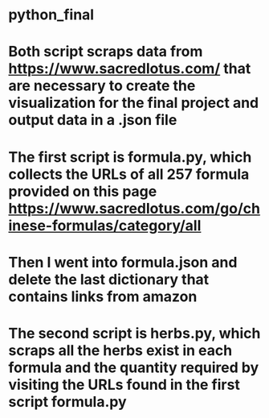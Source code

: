 # python_final
#
# Both script scraps data from https://www.sacredlotus.com/ that are necessary to create the visualization for the final project and output data in a .json file

# The first script is formula.py, which collects the URLs of all 257 formula provided on this page https://www.sacredlotus.com/go/chinese-formulas/category/all

# Then I went into formula.json and delete the last dictionary that contains links from amazon

# The second script is herbs.py, which scraps all the herbs exist in each formula and the quantity required by visiting the URLs found in the first script formula.py
